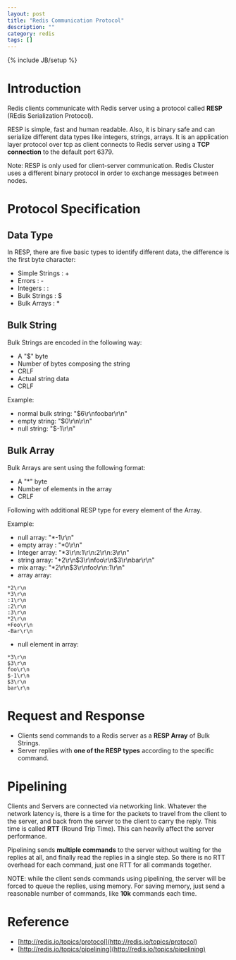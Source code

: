 ```yaml
---
layout: post
title: "Redis Communication Protocol"
description: ""
category: redis
tags: []
---
```

{% include JB/setup %}

# Introduction
Redis clients communicate with Redis server using a protocol called **RESP** (REdis Serialization Protocol).

RESP is simple, fast and human readable. Also, it is binary safe and can serialize different data types like integers, strings, arrays. It is an application layer protocol over tcp as client connects to Redis server using a **TCP connection** to the default port 6379.

Note: RESP is only used for client-server communication. Redis Cluster uses a different binary protocol in order to exchange messages between nodes.

# Protocol Specification

## Data Type
In RESP, there are five basic types to identify different data, the difference is the first byte character:

 * Simple Strings : +
 * Errors : -
 * Integers : :
 * Bulk Strings : $
 * Bulk Arrays : *

## Bulk String
Bulk Strings are encoded in the following way: 

 * A "$" byte
 * Number of bytes composing the string
 * CRLF
 * Actual string data
 * CRLF

Example:

 * normal bulk string: "$6\r\nfoobar\r\n"
 * empty string: "$0\r\n\r\n"
 * null string:  "$-1\r\n"

## Bulk Array
Bulk Arrays are sent using the following format: 

  * A "*" byte
  * Number of elements in the array
  * CRLF

Following with additional RESP type for every element of the Array.

Example:

 * null array: "*-1\r\n"
 * empty array : "*0\r\n"
 * Integer array: "*3\r\n:1\r\n:2\r\n:3\r\n"
 * string array: "*2\r\n$3\r\nfoo\r\n$3\r\nbar\r\n"
 * mix array: "*2\r\n$3\r\nfoo\r\n:1\r\n" 
 * array array:

```text
*2\r\n
*3\r\n
:1\r\n
:2\r\n
:3\r\n
*2\r\n
+Foo\r\n
-Bar\r\n
```

 * null element in array:

```text
*3\r\n
$3\r\n
foo\r\n
$-1\r\n
$3\r\n
bar\r\n
```

# Request and Response
 * Clients send commands to a Redis server as a **RESP Array** of Bulk Strings.
 * Server replies with **one of the RESP types** according to the specific command.

# Pipelining
Clients and Servers are connected via networking link. Whatever the network latency is, there is a time for the packets to travel from the client to the server, and back from the server to the client to carry the reply. This time is called **RTT** (Round Trip Time). This can heavily affect the server performance.

Pipelining sends **multiple commands** to the server without waiting for the replies at all, and finally read the replies in a single step. So there is no RTT overhead for each command, just one RTT for all commands together.

NOTE: while the client sends commands using pipelining, the server will be forced to queue the replies, using memory. For saving memory, just send a reasonable number of commands, like **10k** commands each time.

# Reference
 * [http://redis.io/topics/protocol](http://redis.io/topics/protocol)
 * [http://redis.io/topics/pipelining](http://redis.io/topics/pipelining)
